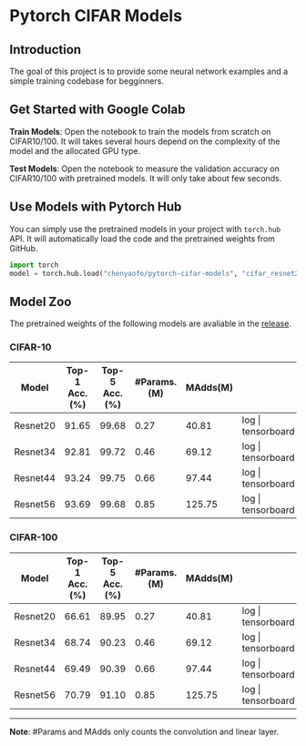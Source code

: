 # Pytorch CIFAR Models

## Introduction

The goal of this project is to provide some neural network examples and a simple training codebase for begginners.

## Get Started with Google Colab

**Train Models**: Open the notebook to train the models from scratch on CIFAR10/100.
It will takes several hours depend on the complexity of the model and the allocated GPU type.

**Test Models**: Open the notebook to measure the validation accuracy on CIFAR10/100 with pretrained models.
It will only take about few seconds.

## Use Models with Pytorch Hub

You can simply use the pretrained models in your project with `torch.hub` API.
It will automatically load the code and the pretrained weights from GitHub.

``` python
import torch
model = torch.hub.load("chenyaofo/pytorch-cifar-models", "cifar_resnet20", pretrained=True)
```


## Model Zoo

The pretrained weights of the following models are avaliable in the [release](https://github.com/chenyaofo/pytorch-cifar-models/releases).

### CIFAR-10

|  Model   |  Top-1 Acc.(%) | Top-5 Acc.(%) | #Params.(M) | MAdds(M) |                    |
|----------|----------------|---------------|-------------|----------|--------------------|
| Resnet20 | 91.65          | 99.68         | 0.27        | 40.81    | log \| tensorboard |
| Resnet34 | 92.81          | 99.72         | 0.46        | 69.12    | log \| tensorboard |
| Resnet44 | 93.24          | 99.75         | 0.66        | 97.44    | log \| tensorboard |
| Resnet56 | 93.69          | 99.68         | 0.85        | 125.75   | log \| tensorboard |

### CIFAR-100

|  Model   |  Top-1 Acc.(%) | Top-5 Acc.(%) | #Params.(M) | MAdds(M) |                    |
|----------|----------------|---------------|-------------|----------|--------------------|
| Resnet20 | 66.61          | 89.95         | 0.27        | 40.81    | log \| tensorboard |
| Resnet34 | 68.74          | 90.23         | 0.46        | 69.12    | log \| tensorboard |
| Resnet44 | 69.49          | 90.39         | 0.66        | 97.44    | log \| tensorboard |
| Resnet56 | 70.79          | 91.10         | 0.85        | 125.75   | log \| tensorboard |

---

**Note**: #Params and MAdds only counts the convolution and linear layer.


